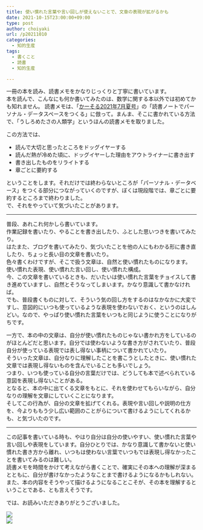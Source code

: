 ```yaml
---
title: 使い慣れた言葉や言い回しが使えないことで、文章の表現が拡がるかも
date: 2021-10-15T23:00:00+09:00
type: post
author: choiyaki
url: /p20211010
categories:
  - 知的生産
tags:
  - 書くこと
  - 読書
  - 知的生産

---
```

<!--
- さて、何を書こうかなぁ。
- キーボードの話もいいかもね。HHKBから始まり、メカニカルで遊びつつ、Nizに至ってとても満足している、という話。面白くはないかもしれんけども。
- それにしても、このNizのキーボード、HHKBとはまた違った打ち心地で、スコスコではなく、コトコト打てる感じ。で、その感じがとてもいいわけですよね。打ってて心地いい。メカニカルでは、ちょっと味わえなかった。
- 特に、エンターキーとスペースキーのコトコトした感じが、おそらくメカニカルでは出されんやろうなーと感じる感触。いちいち気持ちいいなぁ。素晴らしいです。
- 他に書くとしたらなんだろねぇ。とりあえず、今日はこんなところでいいかな。名刺サイズの情報カードの見返しをしたい気分なのよね。
-->

一冊の本を読み、読書メモをかなりじっくりと丁寧に書いています。  
本を読んで、こんなにも何か書いてみたのは、数学に関する本以外では初めてかも知れません。
読書メモは、「[かーそる2021年7月夏号](https://amzn.to/3DIHJ1p)」の「読書ノートでパーソナル・データスペースをつくる」に倣って。まんま、そこに書かれている方法で、「うしろめたさの人類学」というほんの読書メモを取りました。

この方法では、

- 読んで大切と思ったところをドッグイヤーする
- 読んだ熱が冷めた頃に、ドッグイヤーした理由をアウトライナーに書き出す
- 書き出したものをリライトする
- 章ごとに要約する

ということをします。それだけでは終わらないところが「パーソナル・データベース」をつくる部分につながっていくのですが、ぼくは現段階では、章ごとに要約するところまで終わりました。  
で、それをやっていて気づいたことがあります。

---

普段、あれこれ何かしら書いています。  
作業記録を書いたり、やることを書き出したり、ふとした思いつきを書いてみたり。  
はたまた、ブログを書いてみたり、気づいたことを他の人にもわかる形に書き直したり、ちょっと長い目の文章を書いたり。  
色々書くわけですが、そこで扱う文章は、自然と使い慣れたものになります。  
使い慣れた表現、使い慣れた言い回し、使い慣れた構成。  
今、この文章を書いているときも、だいたいは使い慣れた言葉をチョイスして書き進めていますし、自然とそうなってしまいます。かなり意識して書かなければ。  
でも、普段書くものに対して、そういう気の回し方をするのはなかなかに大変ですし、意図的にいつも使っているような表現を使わないでおく、というのはしんどい。なので、やっぱり使い慣れた言葉をいつもと同じように使うことになりがちです。

一方で、本の中の文章は、自分が使い慣れたものじゃない書かれ方をしているのがほとんどだと思います。自分では使わないような書き方がされていたり、普段自分が使っている表現では表し得ない事柄について書かれていたり。  
そういった文章は、自分なりに理解したことを書こうとしたときに、使い慣れた文章では表現し得ないものを含んでいることも多いでしょう。  
つまり、いつも使っている自分の言葉だけでは、どうしても本で述べられている意図を表現し得ないことがある。  
となると、本の中に出てくる文章をもとに、それを使わせてもらいながら、自分なりの理解を文章にしていくことになります。  
そしてこの行為が、自分の文章を拡げてくれる。表現や言い回しや説明の仕方を、今よりももう少し広い範囲のことがらについて書けるようにしてくれるかも、と気づいたのです。

---

この記事を書いている時も、やはり自分は自分の使いやすい、使い慣れた言葉や言い回しや表現をしています。自分ひとりでは、かなり意識して書かないと使い慣れた書き方から離れ、いつもは使わない言葉でいつもでは表現し得なかったことを書いてみるのは難しい。  
読書メモを時間をかけて考えながら書くことで、確実にその本への理解が深まるとともに、自分が書けなかったようなことまで書けるようになるかもしれない。また、本の内容をそうやって描けるようになることこそが、その本を理解するということである、とも言えそうです。

では、お読みいただきありがとうございました。  

[![](https://gyazo.com/6ac52c10dcc381cf5ae25fdeb6a40daa.jpg)](https://amzn.to/3DIHJ1p)  
[![](https://gyazo.com/3cb1404052abf090b79f9f0db41c964b.jpg)](https://amzn.to/2Z068kf)